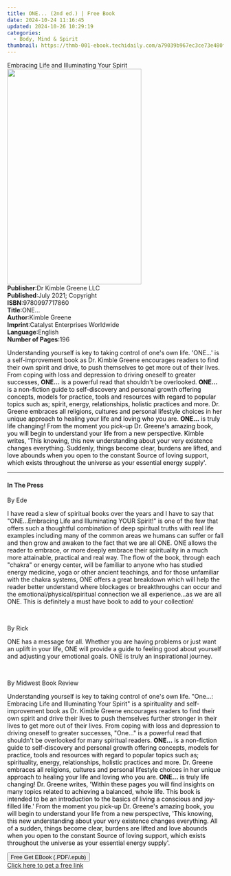 ```yaml
---
title: ONE... (2nd ed.) | Free Book
date: 2024-10-24 11:16:45
updated: 2024-10-26 10:29:19
categories:
  - Body, Mind & Spirit
thumbnail: https://thmb-001-ebook.techidaily.com/a79039b967ec3ce73e480fff2635439084c7b1a759175a5932f49c77dd1ccc0e.jpg
---
```

<main id="book-container">
  <div class="flex flex-col">
    <div class="book-brief flex-1 py-6 px-4 sm:p-6 md:py-10 md:px-8">
      <!-- brief-->
      <div class="book-brief-main">
        Embracing Life and Illuminating Your Spirit
      </div>
    </div>
    <div
      class="book-meta-info flex-1 grid gap-4 col-start-1 col-end-3 row-start-1 sm:mb-6 sm:grid-cols-4 lg:gap-6 lg:col-start-2 lg:row-end-6 lg:row-span-6 lg:mb-0"
    >
      <div
        class="book-meta-info-left place-content-center mt-4 p-4 text-sm leading-6 col-start-2 col-span-2 dark:text-slate-400"
      >
        <img
          class="w-full h-500 object-cover rounded-lg sm:h-255 sm:col-span-2 lg:col-span-full"
          src="https://img-001-ebook.techidaily.com/475ee6d6d915fe6218fdf24c6c053db0a134d81792cd4055f34a2740433038f1.jpg"
          alt=""
          width="312"
          height="500"
        />
      </div>
      <div
        class="book-meta-info-right mt-2 col-start-1 row-start-2 col-span-3 self-center"
      >
        <!-- meta data  -->
        <div class="flex flex-col px-4 md:px-8">
          <div class="flex-1">
            <strong>Publisher</strong>:<span class="px-2"
              >Dr Kimble Greene LLC</span
            >
          </div>
          <div class="flex-1">
            <strong>Published</strong>:<span class="px-2"
              >July 2021; Copyright</span
            >
          </div>
          <div class="flex-1">
            <strong>ISBN</strong>:<span class="px-2">9780997717860</span>
          </div>
          <div class="flex-1">
            <strong>Title</strong>:<span class="px-2">ONE...</span>
          </div>
          <div class="flex-1">
            <strong>Author</strong>:<span class="px-2">Kimble Greene</span>
          </div>
          <div class="flex-1">
            <strong>Imprint</strong>:<span class="px-2"
              >Catalyst Enterprises Worldwide</span
            >
          </div>
          <div class="flex-1">
            <strong>Language</strong>:<span class="px-2">English</span>
          </div>
          <div class="flex-1">
            <strong>Number of Pages</strong>:<span class="px-2">196</span>
          </div>
        </div>
      </div>
    </div>
    <div class="book-description flex-1 py-6 px-4 sm:p-6 md:py-10 md:px-8">
      <div class="book-description-main">
        <div accordion-content="" id="description">
          <p>
            <span style="color: rgb(17, 17, 17)"
              >Understanding yourself is key to taking control of one's own
              life. 'ONE...' is a self-improvement book as Dr. Kimble Greene
              encourages readers to find their own spirit and drive, to push
              themselves to get more out of their lives. From coping with loss
              and depression to driving oneself to greater successes, </span
            ><strong style="color: rgb(17, 17, 17)">ONE...</strong
            ><span style="color: rgb(17, 17, 17)">
              is a powerful read that shouldn't be overlooked. </span
            ><strong style="color: rgb(0, 0, 0)">ONE...</strong
            ><span style="color: rgb(0, 0, 0)">
              is a non-fiction guide to self-discovery and personal growth
              offering concepts, models for practice, tools and resources with
              regard to popular topics such as; spirit, energy, relationships,
              holistic practices and more. Dr. Greene embraces all religions,
              cultures and personal lifestyle choices in her unique approach to
              healing your life and loving who you are. </span
            ><strong style="color: rgb(0, 0, 0)">ONE...</strong
            ><span style="color: rgb(0, 0, 0)">
              is truly life changing! From the moment you pick-up Dr. Greene's
              amazing book, you will begin to understand your life from a new
              perspective. Kimble writes, 'This knowing, this new understanding
              about your very existence changes everything. Suddenly, things
              become clear, burdens are lifted, and love abounds when you open
              to the constant Source of loving support, which exists throughout
              the universe as your essential energy supply'.</span
            >
          </p>
        </div>
      </div>
    </div>
    <div class="book-excerpts flex-1 py-6 px-4 sm:p-6 md:py-10 md:px-8">
      <!-- excerpts-->
      <div class="book-excerpts-main">
        <hr />
        <h4 class="placeholder placeholder-heading">
          <span>In The Press</span>
        </h4>
        <p></p>
        <p>
          <span style="color: rgba(17, 17, 17, 1)">By&nbsp;</span>Ede<span
            style="color: rgba(17, 17, 17, 1)"
            >&nbsp;</span
          >
        </p>
        <p>
          <span style="color: rgba(17, 17, 17, 1)"
            >I have read a slew of spiritual books over the years and I have to
            say that "ONE...Embracing Life and Illuminating YOUR Spirit!" is one
            of the few that offers such a thoughtful combination of deep
            spiritual truths with real life examples including many of the
            common areas we humans can suffer or fall and then grow and awaken
            to the fact that we are all ONE. ONE allows the reader to embrace,
            or more deeply embrace their spirituality in a much more attainable,
            practical and real way. The flow of the book, through each "chakra"
            or energy center, will be familiar to anyone who has studied energy
            medicine, yoga or other ancient teachings, and for those unfamiliar
            with the chakra systems, ONE offers a great breakdown which will
            help the reader better understand where blockages or breakthroughs
            can occur and the emotional/physical/spiritual connection we all
            experience...as we are all ONE. This is definitely a must have book
            to add to your collection!</span
          >
        </p>
        <p>&nbsp;</p>
        <p>
          <span style="color: rgba(17, 17, 17, 1)">By&nbsp;</span>Rick<span
            style="color: rgba(17, 17, 17, 1)"
            >&nbsp;</span
          >
        </p>
        <p>
          <span style="color: rgba(17, 17, 17, 1)"
            >ONE has a message for all. Whether you are having problems or just
            want an uplift in your life, ONE will provide a guide to feeling
            good about yourself and adjusting your emotional goals. ONE is truly
            an inspirational journey.</span
          >
        </p>
        <p>&nbsp;</p>
        <p>
          <span style="color: rgba(17, 17, 17, 1)">By&nbsp;</span>Midwest Book
          Review<span style="color: rgba(17, 17, 17, 1)">&nbsp;</span>
        </p>
        <p>
          <span style="color: rgba(17, 17, 17, 1)"
            >Understanding yourself is key to taking control of one's own life.
            "One...: Embracing Life and Illuminating Your Spirit" is a
            spirituality and self-improvement book as Dr. Kimble Greene
            encourages readers to find their own spirit and drive their lives to
            push themselves further stronger in their lives to get more out of
            their lives. From coping with loss and depression to driving oneself
            to greater successes, "One..." is a powerful read that shouldn't be
            overlooked for many spiritual readers. </span
          ><strong style="color: rgba(0, 0, 0, 1)">ONE...</strong
          ><span style="color: rgba(0, 0, 0, 1)">
            is a non-fiction guide to self-discovery and personal growth
            offering concepts, models for practice, tools and resources with
            regard to popular topics such as; spirituality, energy,
            relationships, holistic practices and more. Dr. Greene embraces all
            religions, cultures and personal lifestyle choices in her unique
            approach to healing your life and loving who you are. </span
          ><strong style="color: rgba(0, 0, 0, 1)">ONE...</strong
          ><span style="color: rgba(0, 0, 0, 1)">
            is truly life changing! Dr. Greene writes, 'Within these pages you
            will find insights on many topics related to achieving a balanced,
            whole life. This book is intended to be an introduction to the
            basics of living a conscious and joy-filled life.' From the moment
            you pick-up Dr. Greene's amazing book, you will begin to understand
            your life from a new perspective, 'This knowing, this new
            understanding about your very existence changes everything. All of a
            sudden, things become clear, burdens are lifted and love abounds
            when you open to the constant Source of loving support, which exists
            throughout the universe as your essential energy supply'.</span
          >
        </p>
        <p></p>
      </div>
    </div>
    <div
      class="book-about-author flex-1 py-6 px-4 sm:p-6 md:py-10 md:px-8"
    ></div>
    <div class="book-free-get flex-1 py-6 px-4 sm:p-6 md:py-10 md:px-8">
      <button
        id="btn-free-get"
        class="bg-blue-500 hover:bg-blue-700 text-white font-bold py-2 px-4 rounded"
      >
        Free Get EBook (.PDF/.epub)
      </button>
      <div id="countdown-display" class="px-2 text-lg mt-2"></div>
      <a
        id="free-link"
        class="hidden bg-blue-500 hover:bg-blue-700 text-white font-bold py-2 px-4 rounded"
        href="https://www.ebooks.com/en-us/book/210361483/one/kimble-greene/"
        target="_blank"
        >Click here to get a free link</a
      >
    </div>
    <script>
      let countdownTime = 0;
      let countdownInterval = null;
      document
        .getElementById('btn-free-get')
        .addEventListener('click', startCountdown);
      function startCountdown() {
        countdownTime = new Date().getTime() + 60000 * 3;
        countdownInterval = setInterval(updateCountdown, 1000);
        document.getElementById('btn-free-get').disabled = true;
        document
          .getElementById('btn-free-get')
          .classList.add('bg-gray-500', 'cursor-not-allowed');
      }
      function updateCountdown() {
        let currentTime = new Date().getTime();
        let timeLeft = countdownTime - currentTime;
        let secondsLeft = Math.floor(timeLeft / 1000);
        document.getElementById('countdown-display').innerHTML =
          `Remaining time: ${secondsLeft} seconds.`;
        if (secondsLeft <= 0) {
          clearInterval(countdownInterval);
          document.getElementById('btn-free-get').classList.add('hidden');
          document.getElementById('free-link').classList.remove('hidden');
          document.getElementById('countdown-display').innerHTML = '';
        }
      }
    </script>
  </div>
</main>
